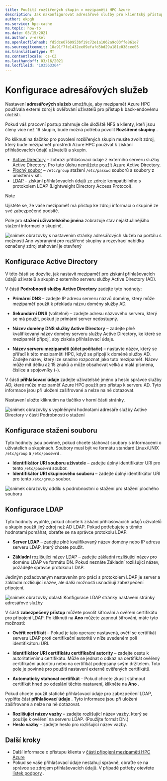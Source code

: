 ```yaml
---
title: Použití rozšířených skupin v mezipaměti HPC Azure
description: Jak nakonfigurovat adresářové služby pro klientský přístup k cílům úložiště v mezipaměti HPC Azure
author: ekpgh
ms.service: hpc-cache
ms.topic: how-to
ms.date: 03/15/2021
ms.author: v-erkel
ms.openlocfilehash: fd5dce0760953bf19c72e1a1062a9c03ffe861e7
ms.sourcegitcommit: 18a91f7fe1432ee09efafd5bd29a181e038cee05
ms.translationtype: MT
ms.contentlocale: cs-CZ
ms.lasthandoff: 03/16/2021
ms.locfileid: "103563364"
---
```

# <a name="configure-directory-services"></a>Konfigurace adresářových služeb

Nastavení **adresářových služeb** umožňuje, aby mezipaměť Azure HPC používala externí zdroj k ověřování uživatelů pro přístup k back-endovému úložišti.

Pokud váš pracovní postup zahrnuje cíle úložiště NFS a klienty, kteří jsou členy více než 16 skupin, bude možná potřeba povolit **Rozšířené skupiny** .

Po kliknutí na tlačítko pro povolení rozšířených skupin musíte zvolit zdroj, který bude mezipaměť prostředí Azure HPC používat k získání přihlašovacích údajů uživatelů a skupin.

* [Active Directory](#configure-active-directory) – zobrazí přihlašovací údaje z externího serveru služby Active Directory. Pro tuto úlohu nemůžete použít Azure Active Directory.
* [Plochý soubor](#configure-file-download) – `/etc/group` stažení `/etc/passwd` souborů a soubory z umístění v síti.
* [LDAP](#configure-ldap) – získání přihlašovacích údajů ze zdroje kompatibilního s protokolem LDAP (Lightweight Directory Access Protocol).

> [!NOTE]
> Ujistěte se, že vaše mezipaměť má přístup ke zdroji informací o skupině ze své zabezpečené podsítě.<!-- + details/examples -->

Pole pro **stažení uživatelského jména** zobrazuje stav nejaktuálnějšího stažení informací o skupině.

![snímek obrazovky s nastavením stránky adresářových služeb na portálu s možností Ano vybranými pro rozšířené skupiny a rozevírací nabídka označený zdroj stahování je otevřený](media/directory-services-select-group-source.png)

## <a name="configure-active-directory"></a>Konfigurace Active Directory

V této části se dozvíte, jak nastavit mezipaměť pro získání přihlašovacích údajů uživatelů a skupin z externího serveru služby Active Directory (AD).

V části **Podrobnosti služby Active Directory** zadejte tyto hodnoty:

* **Primární DNS** – zadejte IP adresu serveru názvů domény, který může mezipaměť použít k překladu názvu domény služby AD.

* **Sekundární DNS** (volitelné) – zadejte adresu názvového serveru, který se má použít, pokud je primární server nedostupný.

* **Název domény DNS služby Active Directory** – zadejte plně kvalifikovaný název domény serveru služby Active Directory, ke které se mezipaměť připojí, aby získala přihlašovací údaje.

* **Název serveru mezipaměti (účet počítače)** – nastavte název, který se přiřadí k této mezipaměti HPC, když se připojí k doméně služby AD. Zadejte název, který lze snadno rozpoznat jako tuto mezipaměť. Název může mít délku až 15 znaků a může obsahovat velká a malá písmena, číslice a spojovníky (-).

V části **přihlašovací údaje** zadejte uživatelské jméno a heslo správce služby AD, které může mezipaměť Azure HPC použít pro přístup k serveru AD. Tyto informace jsou při uložení zašifrované a nelze na ně dotazovat.

Nastavení uložte kliknutím na tlačítko v horní části stránky.

![snímek obrazovky s vyplněnými hodnotami adresáře služby Active Directory v části Podrobnosti o stažení](media/group-download-details-ad.png)

## <a name="configure-file-download"></a>Konfigurace stažení souboru

Tyto hodnoty jsou povinné, pokud chcete stahovat soubory s informacemi o uživatelích a skupinách. Soubory musí být ve formátu standard Linux/UNIX `/etc/group` a `/etc/passwrd` .

* **Identifikátor URI souboru uživatele** – zadejte úplný identifikátor URI pro tento `/etc/passwrd` soubor.
* **Identifikátor URI skupinového souboru** – zadejte úplný identifikátor URI pro tento `/etc/group` soubor.

![snímek obrazovky oddílu s podrobnostmi o stažení pro stažení plochého souboru](media/group-download-details-file.png)

## <a name="configure-ldap"></a>Konfigurace LDAP

Tyto hodnoty vyplňte, pokud chcete k získání přihlašovacích údajů uživatelů a skupin použít jiný zdroj než AD LDAP. Pokud potřebujete s těmito hodnotami pomáhat, obraťte se na správce protokolu LDAP.

* **Server LDAP** – zadejte plně kvalifikovaný název domény nebo IP adresu serveru LDAP, který chcete použít. <!-- only one, not up to 3 -->

* **Základní** rozlišující název LDAP – zadejte základní rozlišující název pro doménu LDAP ve formátu DN. Pokud neznáte Základní rozlišující název, požádejte správce protokolu LDAP.

Jediným požadovaným nastavením pro práci s protokolem LDAP je server a základní rozlišující název, ale další možnosti usnadňují zabezpečení připojení.

![snímek obrazovky oblasti Konfigurace LDAP stránky nastavení stránky adresářové služby](media/group-download-details-ldap.png)

V části **zabezpečený přístup** můžete povolit šifrování a ověření certifikátu pro připojení LDAP. Po kliknutí na **Ano** můžete zapnout šifrování, máte tyto možnosti:

* **Ověřit certifikát** – Pokud je tato operace nastavená, ověří se certifikát serveru LDAP proti certifikační autoritě v níže uvedeném poli identifikátoru URI.

* **Identifikátor URI certifikátu certifikační autority** – zadejte cestu k autoritativnímu certifikátu. Může se jednat o odkaz na certifikát ověřený certifikační autoritou nebo na certifikát podepsaný svým držitelem. Toto pole je povinné pro použití nastavení externě ověřených certifikátů.

* **Automaticky stahovat certifikát** – Pokud chcete zkusit stáhnout certifikát hned po odeslání těchto nastavení, klikněte na **Ano** .

Pokud chcete použít statické přihlašovací údaje pro zabezpečení LDAP, vyplňte část **přihlašovací údaje** . Tyto informace jsou při uložení zašifrované a nelze na ně dotazovat.

* **Rozlišující název vazby** – zadejte rozlišující název vazby, který se použije k ověření na serveru LDAP. (Použijte formát DN.)
* **Heslo vazby** – zadejte heslo pro rozlišující název vazby.

## <a name="next-steps"></a>Další kroky

* Další informace o přístupu klienta v [části připojení mezipaměti HPC Azure](hpc-cache-mount.md)
* Pokud se vaše přihlašovací údaje nestahují správně, obraťte se na správce se zdrojem přihlašovacích údajů. V případě potřeby otevřete [lístek podpory](hpc-cache-support-ticket.md) .
